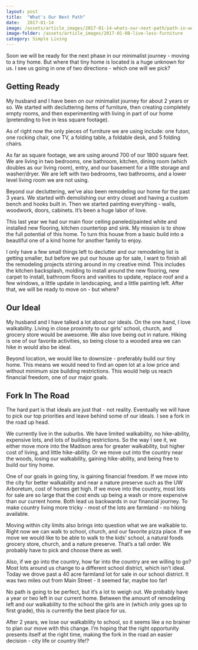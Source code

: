 ```yaml
---
layout: post
title:  "What's Our Next Path"
date:   2017-01-14
image: /assets/article_images/2017-01-14-whats-our-next-path/path-in-woods.jpg
image-folder: /assets/article_images/2017-01-08-live-less-furniture
category: Simple Living
---
```


Soon we will be ready for the next phase in our minimalist journey - moving to a tiny home. But where that tiny home is located is a huge unknown for us. I see us going in one of two directions - which one will we pick?

## Getting Ready

My husband and I have been on our minimalist journey for about 2 years or so. We started with decluttering items of furniture, then creating completely empty rooms, and then experimenting with living in part of our home (pretending to live in less square footage).

As of right now the only pieces of furniture we are using include: one futon, one rocking chair, one TV, a folding table, a foldable desk, and 5 folding chairs.

As far as square footage, we are using around 700 of our 1800 square feet. We are living in two bedrooms, one bathroom, kitchen, dining room (which doubles as our living room), entry, and our basement for a little storage and washer/dryer. We are left with two bedrooms, two bathrooms, and a lower level living room we are not using.

Beyond our decluttering, we’ve also been remodeling our home for the past 3 years. We started with demolishing our entry closet and having a custom bench and hooks built in. Then we started painting everything - walls, woodwork, doors, cabinets. It’s been a huge labor of love.

This last year we had our main floor ceiling paneled/painted white and installed new flooring, kitchen countertop and sink. My mission is to show the full potential of this home. To turn this house from a basic build into a beautiful one of a kind home for another family to enjoy.

I only have a few small things left to declutter and our remodeling list is getting smaller, but before we put our house up for sale, I want to finish all the remodeling projects stirring around in my creative mind. This includes the kitchen backsplash, molding to install around the new flooring, new carpet to install, bathroom floors and vanities to update, replace roof and a few windows, a little update in landscaping, and a little painting left. After that, we will be ready to move on - but where?

## Our Ideal

My husband and I have talked a lot about our ideals. On the one hand, I love walkability. Living in close proximity to our girls’ school, church, and grocery store would be awesome. We also love being out in nature. Hiking is one of our favorite activities, so being close to a wooded area we can hike in would also be ideal.

Beyond location, we would like to downsize - preferably build our tiny home. This means we would need to find an open lot at a low price and without minimum size building restrictions. This would help us reach financial freedom, one of our major goals.

## Fork In The Road

The hard part is that ideals are just that - not reality. Eventually we will have to pick our top priorities and leave behind some of our ideals. I see a fork in the road up head.

We currently live in the suburbs. We have limited walkability, no hike-ability, expensive lots, and lots of building restrictions. So the way I see it, we either move more into the Madison area for greater walkability, but higher cost of living, and little hike-ability.  Or we move out into the country near the woods, losing our walkability, gaining hike-ability, and being free to build our tiny home.

One of our goals in going tiny, is gaining financial freedom. If we move into the city for better walkability and near a nature preserve such as the UW Arboretum, cost of homes get high. If we move into the country, most lots for sale are so large that the cost ends up being a wash or more expensive than our current home. Both lead us backwards in our financial journey. To make country living more tricky - most of the lots are farmland - no hiking available.

Moving within city limits also brings into question what we are walkable to. Right now we can walk to school, church, and our favorite pizza place. If we move we would like to be able to walk to the kids’ school, a natural foods grocery store, church, and a nature preserve. That’s a tall order. We probably have to pick and choose there as well.

Also, if we go into the country, how far into the country are we willing to go? Most lots around us change to a different school district, which isn’t ideal. Today we drove past a 40 acre farmland lot for sale in our school district. It was two miles out from Main Street - it seemed far, maybe too far!

No path is going to be perfect, but it’s a lot to weigh out. We probably have a year or two left in our current home. Between the amount of remodeling left and our walkability to the school the girls are in (which only goes up to first grade), this is currently the best place for us.

After 2 years, we lose our walkability to school, so it seems like a no brainer to plan our move with this change. I’m hoping that the right opportunity presents itself at the right time, making the fork in the road an easier decision - city life or country life!?
